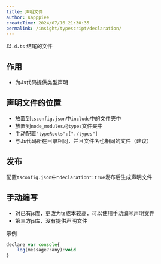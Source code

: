 ```yaml
---
title: 声明文件
author: Kapppiee
createTime: 2024/07/16 21:30:35
permalink: /insight/typescript/declaration/
---
```


以`.d.ts` 结尾的文件

## 作用

- 为Js代码提供类型声明

## 声明文件的位置

- 放置到`tsconfig.json`中`include`中的文件夹中
- 放置到`node_modules/@types`文件夹中
- 手动配置`"typeRoots":["./types"]`
- 与Js代码所在目录相同，并且文件名也相同的文件（建议）

## 发布

配置`tsconfig.json`中`"declaration":true`发布后生成声明文件

## 手动编写

- 对已有js库，更改为ts成本较高，可以使用手动编写声明文件
- 第三方js库，没有提供声明文件

示例

```js ts
declare var console{
    log(message?:any):void
}
```
